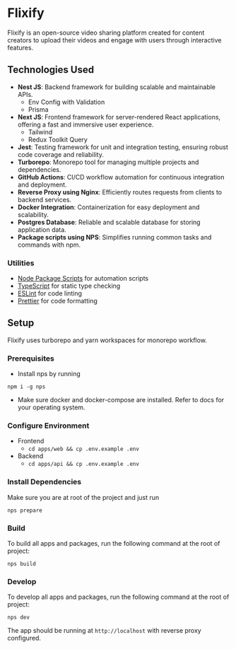 # Flixify

Flixify is an open-source video sharing platform created for content creators to upload their videos and engage with users through interactive features.

## Technologies Used

- **Nest JS**: Backend framework for building scalable and maintainable APIs.
    - Env Config with Validation  
    - Prisma
- **Next JS**: Frontend framework for server-rendered React applications, offering a fast and immersive user experience.
    - Tailwind 
    - Redux Toolkit Query 
- **Jest**: Testing framework for unit and integration testing, ensuring robust code coverage and reliability.
- **Turborepo**: Monorepo tool for managing multiple projects and dependencies.
- **GitHub Actions**: CI/CD workflow automation for continuous integration and deployment.
- **Reverse Proxy using Nginx**: Efficiently routes requests from clients to backend services.
- **Docker Integration**: Containerization for easy deployment and scalability.
- **Postgres Database**: Reliable and scalable database for storing application data.
- **Package scripts using NPS**: Simplifies running common tasks and commands with npm.

### Utilities

- [Node Package Scripts](https://github.com/sezna/nps#readme) for automation scripts
- [TypeScript](https://www.typescriptlang.org/) for static type checking
- [ESLint](https://eslint.org/) for code linting
- [Prettier](https://prettier.io) for code formatting

## Setup
Flixify uses turborepo and yarn workspaces for monorepo workflow.

### Prerequisites 
- Install nps by running 
```
npm i -g nps
```
- Make sure docker and docker-compose are
 installed. Refer to docs for your operating system.

### Configure Environment
- Frontend 
    - `cd apps/web && cp .env.example .env`
- Backend 
    - `cd apps/api && cp .env.example .env`

### Install Dependencies
Make sure you are at root of the project and just run 

```
nps prepare
```
### Build

To build all apps and packages, run the following command at the root of project:

```
nps build
```

### Develop

To develop all apps and packages, run the following command at the root of project:

```
nps dev
```
The app should be running at `http://localhost` with reverse proxy configured.


